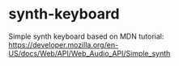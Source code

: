 # synth-keyboard
Simple synth keyboard based on MDN tutorial: https://developer.mozilla.org/en-US/docs/Web/API/Web_Audio_API/Simple_synth
